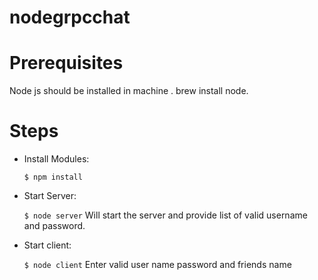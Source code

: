 # nodegrpcchat

# Prerequisites
Node js should be installed in machine .
brew install node.

# Steps 

 - Install Modules:

    ``$ npm install``
    
    
- Start Server:

    ``$ node server``
    Will start the server and provide list of valid username and password.


- Start client:

    ``$ node client``
    Enter valid user name password and friends name

